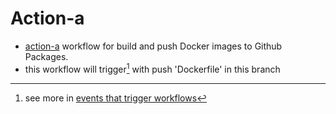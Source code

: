 # Action-a

* [action-a](.github/workflow/action-a.yaml) workflow for build and push Docker images to Github Packages.
* this workflow will trigger[^1] with push 'Dockerfile' in this branch

[^1]: see more in [events that trigger workflows](https://docs.github.com/en/actions/using-workflows/events-that-trigger-workflows) 
